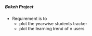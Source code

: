 ##### Bokeh Project
* Requirement is to 
    * plot the yearwise students tracker
    * plot the learning trend of n users
